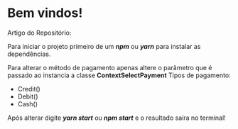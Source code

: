 # Bem vindos!

Artigo do Repositório: 

Para iniciar o projeto primeiro de um ***npm*** ou ***yarn*** para instalar as dependências.

Para alterar o método de pagamento apenas altere o parâmetro que é passado ao instancia a classe **ContextSelectPayment**
Tipos de pagamento:
 - Credit()
 - Debit()
 - Cash()

Após alterar digite ***yarn start*** ou ***npm start*** e o resultado saíra no terminal!
